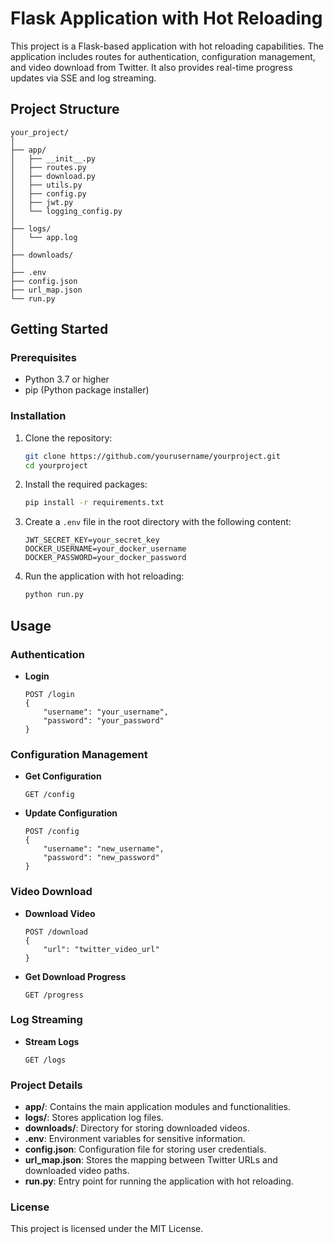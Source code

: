 # Flask Application with Hot Reloading

This project is a Flask-based application with hot reloading capabilities. The application includes routes for authentication, configuration management, and video download from Twitter. It also provides real-time progress updates via SSE and log streaming.

## Project Structure

```
your_project/
│
├── app/
│   ├── __init__.py
│   ├── routes.py
│   ├── download.py
│   ├── utils.py
│   ├── config.py
│   ├── jwt.py
│   └── logging_config.py
│
├── logs/
│   └── app.log
│
├── downloads/
│
├── .env
├── config.json
├── url_map.json
└── run.py
```

## Getting Started

### Prerequisites

- Python 3.7 or higher
- pip (Python package installer)

### Installation

1. Clone the repository:
   ```bash
   git clone https://github.com/yourusername/yourproject.git
   cd yourproject
   ```

2. Install the required packages:
   ```bash
   pip install -r requirements.txt
   ```

3. Create a `.env` file in the root directory with the following content:
   ```env
   JWT_SECRET_KEY=your_secret_key
   DOCKER_USERNAME=your_docker_username
   DOCKER_PASSWORD=your_docker_password
   ```

4. Run the application with hot reloading:
   ```bash
   python run.py
   ```

## Usage

### Authentication

- **Login**
  ```http
  POST /login
  {
      "username": "your_username",
      "password": "your_password"
  }
  ```

### Configuration Management

- **Get Configuration**
  ```http
  GET /config
  ```

- **Update Configuration**
  ```http
  POST /config
  {
      "username": "new_username",
      "password": "new_password"
  }
  ```

### Video Download

- **Download Video**
  ```http
  POST /download
  {
      "url": "twitter_video_url"
  }
  ```

- **Get Download Progress**
  ```http
  GET /progress
  ```

### Log Streaming

- **Stream Logs**
  ```http
  GET /logs
  ```

### Project Details

- **app/**: Contains the main application modules and functionalities.
- **logs/**: Stores application log files.
- **downloads/**: Directory for storing downloaded videos.
- **.env**: Environment variables for sensitive information.
- **config.json**: Configuration file for storing user credentials.
- **url_map.json**: Stores the mapping between Twitter URLs and downloaded video paths.
- **run.py**: Entry point for running the application with hot reloading.

### License

This project is licensed under the MIT License.
